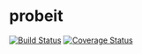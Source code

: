 # probeit
[![Build Status](https://travis-ci.org/sdiawara/probeit.svg)](https://travis-ci.org/sdiawara/probeit)
[![Coverage Status](https://coveralls.io/repos/sdiawara/probeit/badge.svg?branch=master&service=github)](https://coveralls.io/github/sdiawara/probeit?branch=master)

